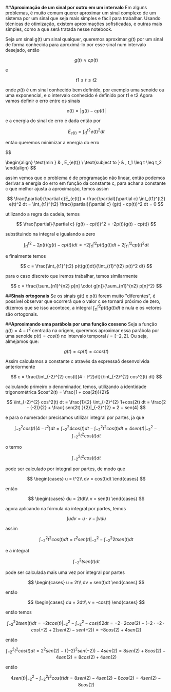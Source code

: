 ##**Aproximação de um sinal por outro em um intervalo**
Em alguns problemas, é muito comum querer aproximar um sinal complexo de um sistema por um sinal que seja mais simples e fácil para trabalhar.
Usando técnicas de otimização, existem aproximações sofisticadas, e outras mais simples, como a que será tratada nesse notebook.

Seja um sinal g(t) um sinal qualquer, queremos aproximar g(t) por um sinal de forma conhecida para aproximá-lo por esse sinal num intervalo desejado, então

$$
g(t) ≈ c p(t)
$$

e

$$
t1 \leq t \leq t2
$$

onde $p(t)$ é um sinal conhecido bem definido, por exemplo uma senoide ou uma exponencial, e o intervalo conhecido é definido por t1 e t2
Agora vamos definir o erro entre os sinais

$$
e(t) = |g(t) - cp(t)|
$$

e a energia do sinal de erro é dada então por

$$
E_{e(t)} = \int_{t1}^{t2} e(t)^2 dt
$$

então queremos minimizar a energia do erro

$$

\begin{align}
\text{min } & \, E_{e(t)} \\
\text{subject to } & \, t_1 \leq t \leq t_2
\end{align}
$$

assim vemos que o problema é de programação não linear, então podemos derivar a energia do erro em função da constante c, para achar a constante c que melhor ajusta a aproximação, temos assim

$$
\frac{\partial}{\partial c}E_{e(t)} = \frac{\partial}{\partial c} \int_{t1}^{t2} e(t)^2 dt = \int_{t1}^{t2} \frac{\partial}{\partial c} (g(t) - cp(t))^2 dt = 0
$$

utilizando a regra da cadeia, temos

$$
 \frac{\partial}{\partial c} (g(t) - cp(t))^2 = -2p(t)(g(t) - cp(t))
$$

substituindo na integral e igualando a zero

$$
\int_{t1}^{t2} -2p(t)(g(t) - cp(t)) dt = -2 \int_{t1}^{t2} p(t)g(t)dt + 2\int_{t1}^{t2} cp(t)^2 dt
$$

e finalmente temos

$$
c = \frac{\int_{t1}^{t2} p(t)g(t)dt}{\int_{t1}^{t2} p(t)^2 dt}
$$

para o caso discreto que iremos trabalhar, temos similarmente

$$
c = \frac{\sum_{n1}^{n2} p[n] \cdot g[n]}{\sum_{n1}^{n2} p[n]^2}
$$


##**Sinais ortogonais**
Se os sinais g(t) e p(t) forem muito "diferentes", é possível observar que ocorrerá que o valor c se tornará próximo de zero, dizemos que se isso acontece, a integral $\int_{t1}^{t2} p(t)g(t)dt$ é nula e os vetores são ortogonais.


##**Aproximando uma parábola por uma função cosseno**
Seja a função $g(t) = 4-t^2$ centrada na origem, queremos aproximar essa parábola por uma senoide $p(t) = cos(t)$ no intervalo temporal $I = [-2,2]$.
Ou seja, almejamos que:

$$
g(t) = c p(t) = c cos(t)
$$

Assim calculamos a constante c através da expressaõ desenvolvida anteriormente

$$
c = \frac{\int_{-2}^{2} cos(t)(4 - t^2)dt}{\int_{-2}^{2} cos^2(t) dt}
$$

calculando primeiro o denominador, temos, utilizando a identidade trigonométrica $cos^2(t) = \frac{1 + cos(2t)}{2}$

$$
\int_{-2}^{2} cos^2(t) dt = \frac{1}{2} \int_{-2}^{2} 1+cos(2t) dt = \frac{2 - (-2)}{2} + \frac{ sen(2t) }{2}|_{-2}^{2} = 2 + sen(4) 
$$

e para o numerador precisamos utilizar integral por partes, ja que

$$
\int_{-2}^{2} cos(t)(4 - t^2)dt = \int_{-2}^{2} 4cos(t)dt - \int_{-2}^{2} t^2 cos(t)dt = 4 sen(t)|_{-2}^{2} - \int_{-2}^{2} t^2 cos(t)dt
$$

o termo

$$
\int_{-2}^{2} t^2 cos(t)dt
$$

pode ser calculado por integral por partes, de modo que


$$
\begin{cases}
u = t^2\\
dv = cos(t)dt
\end{cases}
$$

então

$$
\begin{cases}
du = 2tdt\\
v = sen(t)
\end{cases}
$$

agora aplicando na fórmula da integral por partes, temos

$$
\int_{}^{} u dv = u \cdot v - \int_{}^{} v du
$$

assim

$$
\int_{-2}^{2} t^2 cos(t)dt = t^2 sen(t)|_{-2}^{2} - \int_{-2}^{2} 2t sen(t) dt
$$

e a integral 

$$
\int_{-2}^{2} t sen(t) dt
$$

pode ser calculada mais uma vez por integral por partes


$$
\begin{cases}
u = 2t\\
dv = sen(t)dt
\end{cases}
$$

então

$$
\begin{cases}
du = 2dt\\
v = -cos(t)
\end{cases}
$$

então temos

$$
\int_{-2}^{2} 2t sen(t) dt = -2t cos(t)|_{-2}^{2} -  \int_{-2}^{2}-cos(t)  2dt = -2\cdot 2 cos(2) - (-2 \cdot -2 \cdot cos(-2) + 2( sen(2) - sen(-2) ) = -8cos(2) + 4sen(2)
$$

então

$$
\int_{-2}^{2} t^2 cos(t)dt = 2^2 sen(2) - ((-2)^2 sen(-2))  - 4sen(2) = 8sen(2) + 8cos(2) - 4sen(2) = 8cos(2) + 4sen(2)
$$

então

$$
4sen(t)|_{-2}^{2} - \int_{-2}^{2} t^2 cos(t)dt = 8 sen(2) - 4sen(2) - 8cos(2) = 4sen(2) - 8cos(2) 
$$
